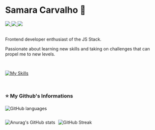 # Samara Carvalho 💜

<div>
  <a href="https://instagram.com/devcarvalhos/">
    <img src="https://img.shields.io/badge/@devcarvalhos-141321?style=flat&logo=instagram&logoColor=ffffff"/>
  </a>
  <a href="https://www.linkedin.com/in/samcarvalhos/">
    <img src="https://img.shields.io/badge/Samara Carvalho-141321?style=flat&logo=linkedin&logoColor=ffffff"/>
  </a>
  <a href="mailto:samcarvalhods@gmail.com">
    <img src="https://img.shields.io/badge/samcarvalhos@hotmail.com-141321?style=flat&logo=gmail&logoColor=ffffff"/>
  </a>
</div>

<br />

Frontend developer enthusiast of the JS Stack.

Passionate about learning new skills and taking on challenges that can propel me to new levels.

<br />

[![My Skills](https://skillicons.dev/icons?i=html,css,js,ts,react,next,nodejs,tailwind,materialui,docker,mongodb,prisma,figma,git,redux,sass,graphql,firebase&perline=9)](https://skillicons.dev)

<br />

### ⭐ My Github's Informations

![GitHub languages](https://github-readme-stats-sigma-five.vercel.app/api/top-langs/?username=scarvalhos&layout=compact&langs_count=7&theme=radical)

<div style="display: flex;">

<div style="margin-right: 10px">

![Anurag's GitHub stats](https://github-readme-stats-sigma-five.vercel.app/api?username=scarvalhos&show_icons=true&theme=radical)

</div>

![GitHub Streak](https://github-readme-streak-stats.herokuapp.com/?user=scarvalhos&theme=radical)

</div>
